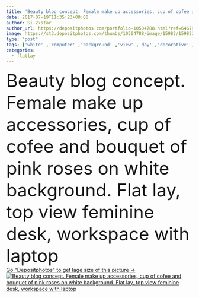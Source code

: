 ```yaml
---
title: 'Beauty blog concept. Female make up accessories, cup of cofee and bouquet of pink roses on white background. Flat lay, top view feminine desk, workspace with laptop'
date: 2017-07-19T11:35:23+00:00
author: Si-27star
author_url: https://depositphotos.com/portfolio-10504788.html?ref=64678756
image: https://st3.depositphotos.com/thumbs/10504788/image/15982/159822174/api_thumb_450.jpg?forcejpeg=true
type: "post"
tags: ['white' ,'computer' ,'background' ,'view' ,'day' ,'decorative' ,'closeup' ,'female' ,'women' ,'beauty' ,'up' ,'fashion' ,'accessory' ,'bouquet' ,'concept' ,'office' ,'lay' ,'glamour' ,'laptop' ,'flat' ,'work' ,'brush' ,'cosmetic' ,'feminine' ,'make' ,'makeup' ,'top' ,'perfume' ,'mother' ,'lipstick' ,'valentines' ,'blog' ,'roses' ,'blogger' ,'blogging' ,'coffee cup' ,'flatlay' ]
categories: 
  - flatlay
---
```

<div aling="center">
            <font size="60"> Beauty blog concept. Female make up accessories, cup of cofee and bouquet of pink roses on white background. Flat lay, top view feminine desk, workspace with laptop</font>   
</div>
<div>
    <a href='https://st3.depositphotos.com/thumbs/10504788/image/15982/159822174/api_thumb_450.jpg?forcejpeg=true?ref=64678756' target=_blank > Go "Depositphotos" to get lage size of this picture ->
        <img href='https://st3.depositphotos.com/thumbs/10504788/image/15982/159822174/api_thumb_450.jpg?forcejpeg=true?ref=64678756' src='https://st3.depositphotos.com/10504788/15982/i/950/depositphotos_159822174-stock-photo-beauty-blog-concept-female-make.jpg?forcejpeg=true' alt='Beauty blog concept. Female make up accessories, cup of cofee and bouquet of pink roses on white background. Flat lay, top view feminine desk, workspace with laptop' >
    </a>
</div>

